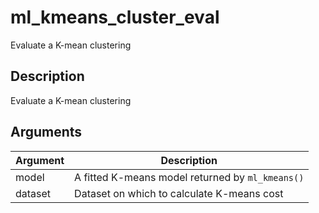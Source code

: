 # ml_kmeans_cluster_eval


Evaluate a K-mean clustering




## Description

Evaluate a K-mean clustering






## Arguments


Argument      |Description
------------- |----------------
model | A fitted K-means model returned by ``ml_kmeans()``
dataset | Dataset on which to calculate K-means cost







